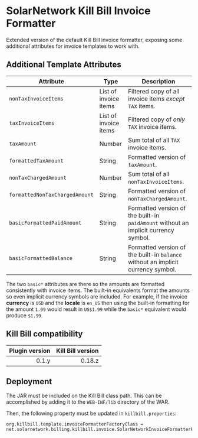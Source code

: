 SolarNetwork Kill Bill Invoice Formatter
========================================

Extended version of the default Kill Bill invoice formatter, exposing some additional attributes for
invoice templates to work with.


Additional Template Attributes
------------------------------

| Attribute | Type | Description |
| --------- | ---- | ----------- |
| `nonTaxInvoiceItems` | List of invoice items | Filtered copy of all invoice items _except_ `TAX` items. |
| `taxInvoiceItems` | List of invoice items | Filtered copy of _only_ `TAX` invoice items. |
| `taxAmount` | Number | Sum total of all `TAX` invoice items. |
| `formattedTaxAmount` | String | Formatted version of `taxAmount`. |
| `nonTaxChargedAmount` | Number | Sum total of all `nonTaxInvoiceItems`. |
| `formattedNonTaxChargedAmount` | String | Formatted version of `nonTaxChargedAmount`. |
| `basicFormattedPaidAmount` | String | Formatted version of the built-in `paidAmount` without an implicit currency symbol. |
| `basicFormattedBalance` | String | Formatted version of the built-in `balance` without an implicit currency symbol. |

The two `basic*` attributes are there so the amounts are formatted consistently with invoice items.
The built-in equivalents format the amounts so even implicit currency symbols are included. For
example, if the invoice **currency** is `USD` and the **locale** is `en_US` then using the built-in
formatting for the amount `1.99` would result in `US$1.99` while the `basic*` equivalent would
produce `$1.99`.


Kill Bill compatibility
-----------------------

| Plugin version | Kill Bill version |
| -------------: | ----------------: |
| 0.1.y          | 0.18.z            |


Deployment
----------

The JAR must be included on the Kill Bill class path. This can be accomplished by
adding it to the `WEB-INF/lib` directory of the WAR.

Then, the following property must be updated in `killbill.properties`:

```
org.killbill.template.invoiceFormatterFactoryClass = net.solarnetwork.billing.killbill.invoice.SolarNetworkInvoiceFormatterFactory
```
